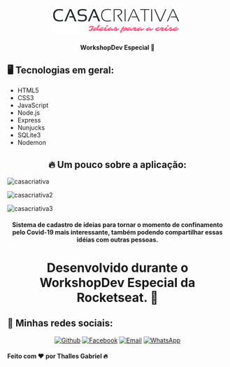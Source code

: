<p align="center">
  <img src="./public/logo.png" alt="Logo Casa Criativa"/>
</p>

<h4 align="center">WorkshopDev Especial 🚀</h4>

<h2>🖥 Tecnologias em geral:</h2>

  - HTML5
  - CSS3
  - JavaScript
  - Node.js
  - Express
  - Nunjucks
  - SQLite3
  - Nodemon
  
  
<h2 align="center">🔥  Um pouco sobre a aplicação:</h2>

![casacriativa](https://user-images.githubusercontent.com/62181023/84446547-1d5e4300-ac1c-11ea-8dd2-a36431a29f89.png)

![casacriativa2](https://user-images.githubusercontent.com/62181023/84446573-264f1480-ac1c-11ea-8041-55cff842bc79.png)

![casacriativa3](https://user-images.githubusercontent.com/62181023/84446583-2e0eb900-ac1c-11ea-990f-965647b35604.png)

<h4 align="center">Sistema de cadastro de ideias para tornar o momento
de confinamento pelo Covid-19 mais interessante, também podendo compartilhar essas idéias com outras pessoas.</h4>

<h1 align="center">Desenvolvido durante o WorkshopDev Especial da Rocketseat. 🚀</h1>

<h2>📱 Minhas redes sociais:</h2>

<p align="center">
   <a href="https://github.com/thallesyasmim" target="_blank" >
    <img alt="Github" src="https://img.shields.io/badge/Github--%23F8952D?style=social&logo=github"></a>
    
      
  <a href="https://www.facebook.com/thalles.gabriel.1690" target="_blank" >
    <img alt="Facebook" src="https://img.shields.io/badge/Facebook--%23F8952D?style=social&logo=facebook"></a>
    
    
  <a href="mailto:ithallesgabriel1307@gmail.com" target="_blank" >
    <img alt="Email" src="https://img.shields.io/badge/Email--%23F8952D?style=social&logo=gmail"></a> 
  
  <a href="https://api.whatsapp.com/send?phone=5511989352938" target="_blank" >
    <img alt="WhatsApp" src="https://img.shields.io/badge/Whatsapp--%23F8952D?style=social&logo=whatsapp"></a>
 </p>


<h4>Feito com ❤ por Thalles Gabriel 🔥 </h4>




